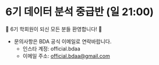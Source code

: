 # 6기 데이터 분석 중급반 (일 21:00)

🎉 6기 학회원이 되신 모든 분들 환영합니다! 🎉

- 문의사항은 BDA 공식 이메일로 연락바랍니다.
    - 인스타 계정: official.bdaa
    - 이메일 주소: [official.bdaa@gmail.com](mailto:official.bdaa@gmail.com)
